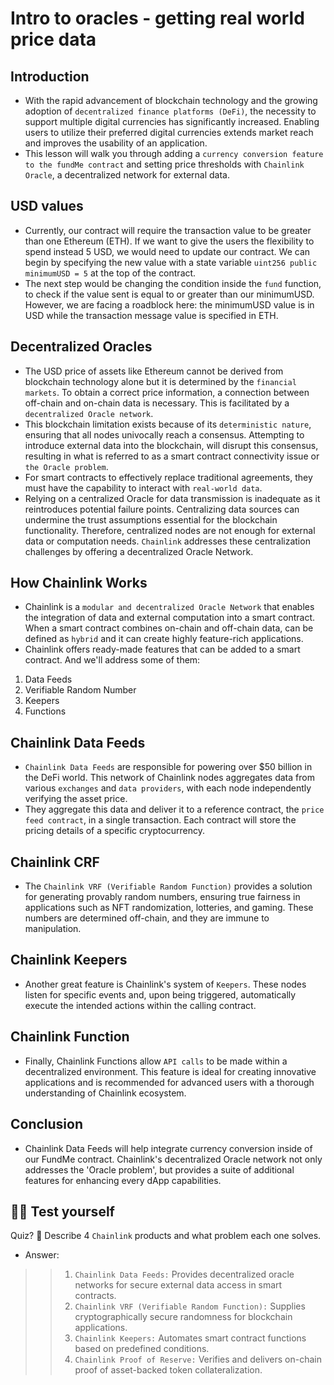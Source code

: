 # Intro to oracles - getting real world price data

## Introduction
- With the rapid advancement of blockchain technology and the growing adoption of `decentralized finance platforms (DeFi)`, the necessity to support multiple digital currencies has significantly increased. Enabling users to utilize their preferred digital currencies extends market reach and improves the usability of an application.
- This lesson will walk you through adding a `currency conversion feature to the fundMe contract` and setting price thresholds with `Chainlink Oracle`, a decentralized network for external data.

## USD values
- Currently, our contract will require the transaction value to be greater than one Ethereum (ETH). If we want to give the users the flexibility to spend instead 5 USD, we would need to update our contract. We can begin by specifying the new value with a state variable ```uint256 public minimumUSD = 5``` at the top of the contract.
- The next step would be changing the condition inside the `fund` function, to check if the value sent is equal to or greater than our minimumUSD. However, we are facing a roadblock here: the minimumUSD value is in USD while the transaction message value is specified in ETH.

## Decentralized Oracles
- The USD price of assets like Ethereum cannot be derived from blockchain technology alone but it is determined by the `financial markets`. To obtain a correct price information, a connection between off-chain and on-chain data is necessary. This is facilitated by a `decentralized Oracle network`.
- This blockchain limitation exists because of its `deterministic nature`, ensuring that all nodes univocally reach a consensus. Attempting to introduce external data into the blockchain, will disrupt this consensus, resulting in what is referred to as a smart contract connectivity issue or `the Oracle problem`.
- For smart contracts to effectively replace traditional agreements, they must have the capability to interact with `real-world data`.
- Relying on a centralized Oracle for data transmission is inadequate as it reintroduces potential failure points. Centralizing data sources can undermine the trust assumptions essential for the blockchain functionality. Therefore, centralized nodes are not enough for external data or computation needs. `Chainlink` addresses these centralization challenges by offering a decentralized Oracle Network.

## How Chainlink Works
- Chainlink is a `modular and decentralized Oracle Network` that enables the integration of data and external computation into a smart contract. When a smart contract combines on-chain and off-chain data, can be defined as `hybrid` and it can create highly feature-rich applications.
- Chainlink offers ready-made features that can be added to a smart contract. And we'll address some of them:

1. Data Feeds
2. Verifiable Random Number
3. Keepers
4. Functions

## Chainlink Data Feeds
- `Chainlink Data Feeds` are responsible for powering over $50 billion in the DeFi world. This network of Chainlink nodes aggregates data from various `exchanges` and `data providers`, with each node independently verifying the asset price.
- They aggregate this data and deliver it to a reference contract, the `price feed contract`, in a single transaction. Each contract will store the pricing details of a specific cryptocurrency.

## Chainlink CRF
- The `Chainlink VRF (Verifiable Random Function)` provides a solution for generating provably random numbers, ensuring true fairness in applications such as NFT randomization, lotteries, and gaming. These numbers are determined off-chain, and they are immune to manipulation.

## Chainlink Keepers
- Another great feature is Chainlink's system of `Keepers`. These nodes listen for specific events and, upon being triggered, automatically execute the intended actions within the calling contract.

## Chainlink Function
- Finally, Chainlink Functions allow `API calls` to be made within a decentralized environment. This feature is ideal for creating innovative applications and is recommended for advanced users with a thorough understanding of Chainlink ecosystem.

## Conclusion
- Chainlink Data Feeds will help integrate currency conversion inside of our FundMe contract. Chainlink's decentralized Oracle network not only addresses the 'Oracle problem', but provides a suite of additional features for enhancing every dApp capabilities.

## 🧑‍💻 Test yourself
Quiz? 📕 Describe 4 `Chainlink` products and what problem each one solves.
- Answer:

>> 1. `Chainlink Data Feeds:` Provides decentralized oracle networks for secure external data access in smart contracts.
>> 2. `Chainlink VRF (Verifiable Random Function):` Supplies cryptographically secure randomness for blockchain applications.
>> 3. `Chainlink Keepers:` Automates smart contract functions based on predefined conditions.
>> 4. `Chainlink Proof of Reserve:` Verifies and delivers on-chain proof of asset-backed token collateralization.
